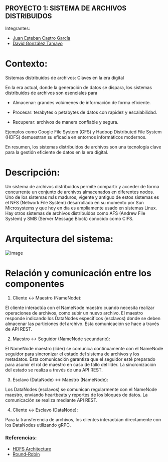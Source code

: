 ## PROYECTO 1: SISTEMA DE ARCHIVOS DISTRIBUIDOS

 Integrantes:

* [Juan Esteban Castro García](https://github.com/castro-1)
* [David González Tamayo](https://github.com/dgonzalezt2)

# Contexto: 

Sistemas distribuidos de archivos: Claves en la era digital 

En la era actual, donde la generación de datos se dispara, los sistemas distribuidos de archivos son esenciales para 

* Almacenar: grandes volúmenes de información de forma eficiente. 

* Procesar: terabytes o petabytes de datos con rapidez y escalabilidad. 

* Recuperar: archivos de manera confiable y segura. 

Ejemplos como Google File System (GFS) y Hadoop Distributed File System (HDFS) demuestran su eficacia en entornos informáticos modernos. 

En resumen, los sistemas distribuidos de archivos son una tecnología clave para la gestión eficiente de datos en la era digital. 

# Descripción:  

Un sistema de archivos distribuidos permite compartir y acceder de forma concurrente un conjunto de archivos almacenados en diferentes nodos. Uno de los sistemas más maduros, vigente y antiguo de estos sistemas es el NFS (Network File System) desarrollado en su momento por Sun Microsystems y que hoy en día es ampliamente usado en sistemas Linux. Hay otros sistemas de archivos distribuidos como AFS (Andrew File System) y SMB (Server Message Block) conocido como CIFS. 

# Arquitectura del sistema: 

![image](https://github.com/dgonzalezt2/proyecto1-st0263/assets/81880494/a192a1c4-7cf6-42c4-ad08-cc1628279bb9)

# Relación y comunicación entre los componentes 

1. Cliente <-> Maestro (NameNode): 

El cliente interactúa con el NameNode maestro cuando necesita realizar operaciones de archivos, como subir un nuevo archivo. El maestro responde indicando los DataNodes específicos (esclavos) donde se deben almacenar las particiones del archivo. Esta comunicación se hace a través de API REST. 

2. Maestro <-> Seguidor (NameNode secundario): 

El NameNode maestro (líder) se comunica continuamente con el NameNode seguidor para sincronizar el estado del sistema de archivos y los metadatos. Esta comunicación garantiza que el seguidor esté preparado para asumir el rol de maestro en caso de fallo del líder. La sincronización del estado se realiza a través de una API REST. 

3. Esclavo (DataNode) <-> Maestro (NameNode): 

Los DataNodes (esclavos) se comunican regularmente con el NameNode maestro, enviando heartbeats y reportes de los bloques de datos. La comunicación se realiza mediante API REST. 

4. Cliente <-> Esclavo (DataNode): 

Para la transferencia de archivos, los clientes interactúan directamente con los DataNodes utilizando gRPC. 
 
### Referencias:

* [HDFS Architecture](https://hadoop.apache.org/docs/current/hadoop-project-dist/hadoop-hdfs/HdfsDesign.html)
* [Round-Robin](https://www.linkedin.com/advice/0/how-does-round-robin-algorithm-schedule-tasks-irh4c)
